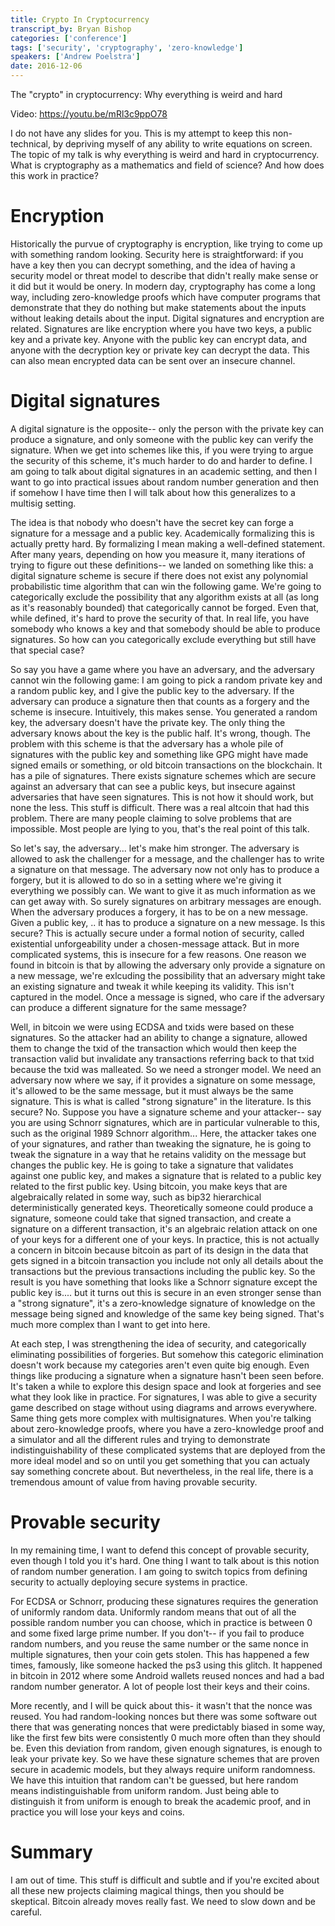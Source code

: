 ```yaml
---
title: Crypto In Cryptocurrency
transcript_by: Bryan Bishop
categories: ['conference']
tags: ['security', 'cryptography', 'zero-knowledge']
speakers: ['Andrew Poelstra']
date: 2016-12-06
---
```


The "crypto" in cryptocurrency: Why everything is weird and hard

Video: https://youtu.be/mRl3c9ppO78

I do not have any slides for you. This is my attempt to keep this non-technical, by depriving myself of any ability to write equations on screen. The topic of my talk is why everything is weird and hard in cryptocurrency. What is cryptography as a mathematics and field of science? And how does this work in practice?

# Encryption

Historically the purvue of cryptography is encryption, like trying to come up with something random looking. Security here is straightforward: if you have a key then you can decrypt something, and the idea of having a security model or threat model to describe that didn't really make sense or it did but it would be onery. In modern day, cryptography has come a long way, including zero-knowledge proofs which have computer programs that demonstrate that they do nothing but make statements about the inputs without leaking details about the input. Digital signatures and encryption are related. Signatures are like encryption where you have two keys, a public key and a private key. Anyone with the public key can encrypt data, and anyone with the decryption key or private key can decrypt the data. This can also mean encrypted data can be sent over an insecure channel.

# Digital signatures

A digital signature is the opposite-- only the person with the private key can produce a signature, and only someone with the public key can verify the signature. When we get into schemes like this, if you were trying to argue the security of this scheme, it's much harder to do and harder to define. I am going to talk about digital signatures in an academic setting, and then I want to go into practical issues about random number generation and then if somehow I have time then I will talk about how this generalizes to a multisig setting.

The idea is that nobody who doesn't have the secret key can forge a signature for a message and a public key. Academically formalizing this is actually pretty hard. By formalizing I mean making a well-defined statement. After many years, depending on how you measure it, many iterations of trying to figure out these definitions-- we landed on something like this: a digital signature scheme is secure if there does not exist any polynomial probabilistic time algorithm that can win the following game. We're going to categorically exclude the possibility that any algorithm exists at all (as long as it's reasonably bounded) that categorically cannot be forged. Even that, while defined, it's hard to prove the security of that. In real life, you have somebody who knows a key and that somebody should be able to produce signatures. So how can you categorically exclude everything but still have that special case?

So say you have a game where you have an adversary, and the adversary cannot win the following game: I am going to pick a random private key and a random public key, and I give the public key to the adversary. If the adversary can produce a signature then that counts as a forgery and the scheme is insecure. Intuitively, this makes sense. You generated a random key, the adversary doesn't have the private key. The only thing the adversary knows about the key is the public half. It's wrong, though. The problem with this scheme is that the adversary has a whole pile of signatures with the public key and something like GPG might have made signed emails or something, or old bitcoin transactions on the blockchain. It has a pile of signatures. There exists signature schemes which are secure against an adversary that can see a public keys, but insecure against adversaries that have seen signatures. This is not how it should work, but none the less. This stuff is difficult. There was a real altcoin that had this problem. There are many people claiming to solve problems that are impossible. Most people are lying to you, that's the real point of this talk.

So let's say, the adversary... let's make him stronger. The adversary is allowed to ask the challenger for a message, and the challenger has to write a signature on that message. The adversary now not only has to produce a forgery, but it is allowed to do so in a setting where we're giving it everything we possibly can. We want to give it as much information as we can get away with. So surely signatures on arbitrary messages are enough. When the adversary produces a forgery, it has to be on a new message. Given a public key, .. it has to produce a signature on a new message. Is this secure? This is actually secure under a formal notion of security, called existential unforgeability under a chosen-message attack. But in more complicated systems, this is insecure for a few reasons. One reason we found in bitcoin is that by allowing the adversary only provide a signature on a new message, we're exlcuding the possibility that an adversary might take an existing signature and tweak it while keeping its validity. This isn't captured in the model. Once a message is signed, who care if the adversary can produce a different signature for the same message?

Well, in bitcoin we were using ECDSA and txids were based on these signatures. So the attacker had an ability to change a signature, allowed them to change the txid of the transaction which would then keep the transaction valid but invalidate any transactions referring back to that txid because the txid was malleated. So we need a stronger model. We need an adversary now where we say, if it provides a signature on some message, it's allowed to be the same message, but it must always be the same signature. This is what is called "strong signature" in the literature. Is this secure? No. Suppose you have a signature scheme and your attacker-- say you are using Schnorr signatures, which are in particular vulnerable to this, such as the original 1989 Schnorr algorithm... Here, the attacker takes one of your signatures, and rather than tweaking the signature, he is going to tweak the signature in a way that he retains validity on the message but changes the public key. He is going to take a signature that validates against one public key, and makes a signature that is related to a public key related to the first public key. Using bitcoin, you make keys that are algebraically related in some way, such as bip32 hierarchical deterministically generated keys. Theoretically someone could produce a signature, someone could take that signed transaction, and create a signature on a different transaction, it's an algebraic relation attack on one of your keys for a different one of your keys. In practice, this is not actually a concern in bitcoin because bitcoin as part of its design in the data that gets signed in a bitcoin transaction you include not only all details about the transactions but the previous transactions including the public key. So the result is you have something that looks like a Schnorr signature except the public key is.... but it turns out this is secure in an even stronger sense than a "strong signature", it's a zero-knowledge signature of knowledge on the message being signed and knowledge of the same key being signed. That's much more complex than I want to get into here.

At each step, I was strengthening the idea of security, and categorically eliminating possibilities of forgeries. But somehow this categoric elimination doesn't work because my categories aren't even quite big enough. Even things like producing a signature when a signature hasn't been seen before. It's taken a while to explore this design space and look at forgeries and see what they look like in practice. For signatures, I was able to give a security game described on stage without using diagrams and arrows everywhere. Same thing gets more complex with multisignatures. When you're talking about zero-knowledge proofs, where you have a zero-knowledge proof and a simulator and all the different rules and trying to demonstrate indistinguishability of these complicated systems that are deployed from the more ideal model and so on until you get something that you can actualy say something concrete about. But nevertheless, in the real life, there is a tremendous amount of value from having provable security.

# Provable security

In my remaining time, I want to defend this concept of provable security, even though I told you it's hard. One thing I want to talk about is this notion of random number generation. I am going to switch topics from defining security to actually deploying secure systems in practice.

For ECDSA or Schnorr, producing these signatures requires the generation of uniformly random data. Uniformly random means that out of all the possible random number you can choose, which in practice is between 0 and some fixed large prime number. If you don't-- if you fail to produce random numbers, and you reuse the same number or the same nonce in multiple signatures, then your coin gets stolen. This has happened a few times, famously, like someone hacked the ps3 using this glitch. It happened in bitcoin in 2012 where some Android wallets reused nonces and had a bad random number generator. A lot of people lost their keys and their coins.

More recently, and I will be quick about this- it wasn't that the nonce was reused. You had random-looking nonces but there was some software out there that was generating nonces that were predictably biased in some way, like the first few bits were consistently 0 much more often than they should be. Even this deviation from random, given enough signatures, is enough to leak your private key. So we have these signature schemes that are proven secure in academic models, but they always require uniform randomness. We have this intuition that random can't be guessed, but here random means indistinguishable from uniform random. Just being able to distinguish it from uniform is enough to break the academic proof, and in practice you will lose your keys and coins.

# Summary

I am out of time. This stuff is difficult and subtle and if you're excited about all these new projects claiming magical things, then you should be skeptical. Bitcoin already moves really fast. We need to slow down and be careful.
